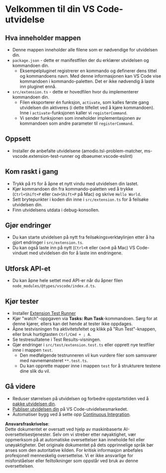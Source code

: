 # Velkommen til din VS Code-utvidelse

## Hva inneholder mappen

* Denne mappen inneholder alle filene som er nødvendige for utvidelsen din.
* `package.json` - dette er manifestfilen der du erklærer utvidelsen og kommandoen din.
  * Eksempelpluginet registrerer en kommando og definerer dens tittel og kommandoens navn. Med denne informasjonen kan VS Code vise kommandoen i kommando-paletten. Det er ikke nødvendig å laste inn pluginet ennå.
* `src/extension.ts` - dette er hovedfilen hvor du implementerer kommandoen din.
  * Filen eksporterer én funksjon, `activate`, som kalles første gang utvidelsen din aktiveres (i dette tilfellet ved å kjøre kommandoen). Inne i `activate`-funksjonen kaller vi `registerCommand`.
  * Vi sender funksjonen som inneholder implementasjonen av kommandoen som andre parameter til `registerCommand`.

## Oppsett

* Installer de anbefalte utvidelsene (amodio.tsl-problem-matcher, ms-vscode.extension-test-runner og dbaeumer.vscode-eslint)

## Kom raskt i gang

* Trykk på `F5` for å åpne et nytt vindu med utvidelsen din lastet.
* Kjør kommandoen din fra kommando-paletten ved å trykke (`Ctrl+Shift+P` eller `Cmd+Shift+P` på Mac) og skrive `Hello World`.
* Sett brytepunkter i koden din inne i `src/extension.ts` for å feilsøke utvidelsen din.
* Finn utvidelsens utdata i debug-konsollen.

## Gjør endringer

* Du kan starte utvidelsen på nytt fra feilsøkingsverktøylinjen etter å ha gjort endringer i `src/extension.ts`.
* Du kan også laste inn på nytt (`Ctrl+R` eller `Cmd+R` på Mac) VS Code-vinduet med utvidelsen din for å laste inn endringene.

## Utforsk API-et

* Du kan åpne hele settet med API-er når du åpner filen `node_modules/@types/vscode/index.d.ts`.

## Kjør tester

* Installer [Extension Test Runner](https://marketplace.visualstudio.com/items?itemName=ms-vscode.extension-test-runner)
* Kjør "watch"-oppgaven via **Tasks: Run Task**-kommandoen. Sørg for at denne kjører, ellers kan det hende at tester ikke oppdages.
* Åpne testvisningen fra aktivitetsfeltet og klikk på "Run Test"-knappen, eller bruk hurtigtasten `Ctrl/Cmd + ; A`.
* Se testresultatene i Test Results-visningen.
* Gjør endringer i `src/test/extension.test.ts` eller opprett nye testfiler inne i mappen `test`.
  * Den medfølgende testrunneren vil kun vurdere filer som samsvarer med navnemønsteret `**.test.ts`.
  * Du kan opprette mapper inne i mappen `test` for å strukturere testene dine slik du vil.

## Gå videre

* Reduser størrelsen på utvidelsen og forbedre oppstartstiden ved å [pakke utvidelsen din](https://code.visualstudio.com/api/working-with-extensions/bundling-extension?WT.mc_id=aiml-137032-kinfeylo).
* [Publiser utvidelsen din](https://code.visualstudio.com/api/working-with-extensions/publishing-extension?WT.mc_id=aiml-137032-kinfeylo) på VS Code-utvidelsesmarkedet.
* Automatiser bygg ved å sette opp [Continuous Integration](https://code.visualstudio.com/api/working-with-extensions/continuous-integration?WT.mc_id=aiml-137032-kinfeylo).

**Ansvarsfraskrivelse**:  
Dette dokumentet er oversatt ved hjelp av maskinbaserte AI-oversettelsestjenester. Selv om vi streber etter nøyaktighet, vær oppmerksom på at automatiske oversettelser kan inneholde feil eller unøyaktigheter. Det originale dokumentet på dets opprinnelige språk bør anses som den autoritative kilden. For kritisk informasjon anbefales profesjonell menneskelig oversettelse. Vi er ikke ansvarlige for misforståelser eller feiltolkninger som oppstår ved bruk av denne oversettelsen.
